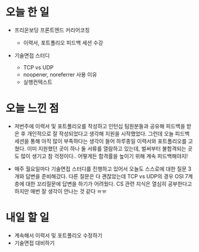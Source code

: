 # 오늘 한 일

-   프리온보딩 프론트엔드 커리어코칭

    -   이력서, 포트폴리오 피드백 세션 수강

-   기술면접 스터디

    -   TCP vs UDP
    -   noopener, noreferrer 사용 이유
    -   실행컨텍스트

# 오늘 느낀 점

-   저번주에 이력서 및 포트폴리오를 작성하고 인턴십 팀원분들과 공유해 피드백을 받은 후 개인적으로 잘 작성되었다고 생각해 지원을 시작했었다. 그런데 오늘 피드백 세션을 통해 아직 많이 부족하다는 생각이 들어 하루종일 이력서와 포트폴리오를 고쳤다. 이미 지원했던 곳이 하나 둘 서류를 열람하고 있는데, 벌써부터 불합격되는 곳도 많이 생기고 참 걱정이다.. 어떻게든 합격률을 높이기 위해 계속 피드백해야지!

-   매주 월요일마다 기술면접 스터디를 진행하고 있어서 오늘도 스스로에 대한 질문 3개와 답변을 준비해갔다. 다른 질문은 다 괜찮았는데 TCP vs UDP의 경우 OSI 7계층에 대한 꼬리질문에 답변을 하기가 어려웠다. CS 관련 지식은 열심히 공부한다고 하지만 매번 잘 생각이 안나는 것 같다 ㅠㅠ

# 내일 할 일

-   계속해서 이력서 및 포트폴리오 수정하기
-   기술면접 대비하기
